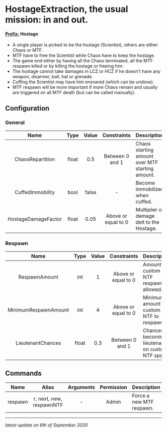 # HostageExtraction, the usual mission: in and out.

#### <ins>Prefix:</ins> **Hostage**

* A single player is picked to be the hostage (Scientist), others are either Chaos or MTF.
* MTF have to free the Scientist while Chaos have to keep the hostage.
* The game end either by having all the Chaos terminated, all the MTF respawn killed or by killing the hostage or freeing him.
* The hostage cannot take damages in LCZ or HCZ if he doesn't have any weapon, disarmer, ball, hat or grenade.
* Cuffing the Scientist may have him ensnared (which can be undone).
* MTF respawn will be more important if more Chaos remain and usually are triggered on all MTF death (but can be called manually).

## Configuration

### General

Name | Type | Value | Constraints | Description
:---: | :---: | :---: | :---: | :------
ChaosRepartition | float | 0.5 | Between 0 and 1 | Chaos starting amount over MTF starting amount.
CuffedImmobility | bool | false | - | Become immobilized when cuffed.
HostageDamageFactor | float | 0.05 | Above or equal to 0 | Multiplier of damage delt to the Hostage.

### Respawn

Name | Type | Value | Constraints | Description
:---: | :---: | :---: | :---: | :------
RespawnAmount | int | 1 | Above or equal to 0 | Amount of custom NTF respawn allowed.
MinimumRespawnAmount | int | 4 | Above or equal to 0 | Minimum amount of custom NTF to respawn.
LieutenantChances | float | 0.3 | Between 0 and 1 | Chances of becoming a lieutenant on custom NTF spawn.

## Commands

Name | Alias | Arguments | Permission | Description
:---: | :---: | :---: | :---: | :------
respawn | r, next, new, respawnNTF | - | Admin | Force a new MTF respawn.

---

*latest update on 6th of September 2020*